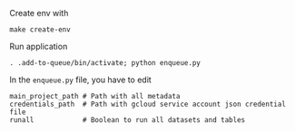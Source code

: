 Create env with

`make create-env`

Run application

`. .add-to-queue/bin/activate; python enqueue.py`

In the `enqueue.py` file, you have to edit

```
main_project_path # Path with all metadata
credentials_path  # Path with gcloud service account json credential file
runall            # Boolean to run all datasets and tables
```